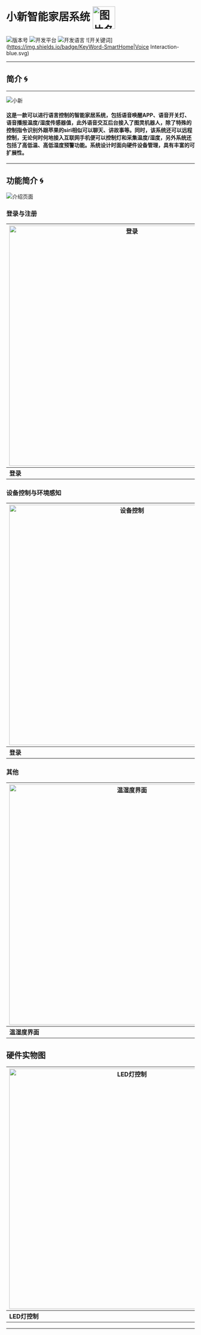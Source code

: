 小新智能家居系统 <img src="./服务器源码/src/main/resources/images/icon.png" width = "60" height = "60" alt="图片名称" align=center />
=========================

![版本号](https://img.shields.io/badge/Version-V1.0.0-5a5aaa.svg)  ![开发平台](https://img.shields.io/badge/Platform-Android|ESP8266-orange.svg)  ![开发语言](https://img.shields.io/badge/language-Java|C-green.svg) ![开关键词](https://img.shields.io/badge/KeyWord-SmartHome|Voice Interaction-blue.svg)
*****************
## 简介 :cyclone:
----------------------------------
![小新](./服务器源码/src/main/resources/images/title.jpg)
#### 这是一款可以进行语言控制的智能家居系统，包括语音唤醒APP、语音开关灯、语音播报温度/湿度传感器值，此外语音交互后台接入了图灵机器人，除了特殊的控制指令识别外跟苹果的siri相似可以聊天、讲故事等。同时，该系统还可以远程控制，无论何时何地接入互联网手机便可以控制灯和采集温度/湿度，另外系统还包括了高低温、高低湿度预警功能。系统设计时面向硬件设备管理，具有丰富的可扩展性。



-----------------------------------------



## 功能简介 :cyclone:



![介绍页面](./服务器源码/src/main/resources/images/function_introduce.png)

### 登录与注册

|<img src="./服务器源码/src/main/resources/images/login.gif" height = "640" alt="登录" align=center />|<img src="./服务器源码/src/main/resources/images/register.gif" height = "640" alt="注册" align=center />|
|---|---|
|__登录__|__注册__|


### 设备控制与环境感知

|<img src="./服务器源码/src/main/resources/images/control.gif" height = "640" alt="设备控制" align=center />|<img src="./服务器源码/src/main/resources/images/tempandhumidity.gif" height = "640" alt="环境感知" align=center />|
|---|---|
|__登录__|__注册__|


### 其他

|<img src="./服务器源码/src/main/resources/images/temp_humi.png" height = "640" alt="温湿度界面" align=center />|<img src="./服务器源码/src/main/resources/images/qrcode_scanner.png" height = "640" alt="二维码扫描界面" align=center />|<img src="./服务器源码/src/main/resources/images/language_choose.png" height = "640" alt="环境感知" align=center />|
|---|---|---|
|__温湿度界面__|__二维码扫描界面__|__选择发音人__|

## 硬件实物图

|<img src="./服务器源码/src/main/resources/images/hard_control_light.jpg" height = "640" alt="LED灯控制" align=center />|<img src="./服务器源码/src/main/resources/images/hard_temp_humi.jpg" height = "640" alt="温湿度传感器" align=center />|
|---|---|
|__LED灯控制__|__温湿度传感器__|



--------------------------------
